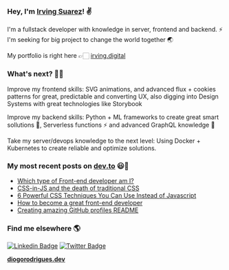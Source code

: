 ### Hey, I'm [Irving Suarez](https://irving.digital)! ✌

I'm a fullstack developer with knowledge in server, frontend and backend. ⚡️ I'm seeking for big project to change the world together 🌏 

My portfolio is right here 👉🏻 [irving.digital](https://irving.digital)

### What's next? 👨‍💻

Improve my frontend skills: SVG animations, and advanced flux  + cookies patterns for great, predictable and converting UX, also digging into Design Systems with great technologies like Storybook  <br />

Improve my backend skills: Python + ML frameworks to create great smart sollutions 🧠, Serverless functions ⚡️ and advanced GraphQL knowledge 🚀<br />

Take my server/devops knowledge to the next level: Using Docker + Kubernetes to create reliable and optimize solutions. 


### My most recent posts on [dev.to](https://dev.to/diogorodrigues) 😃🧾
<!-- BLOG-POST-LIST:START -->
- [Which type of Front-end developer am I?](https://dev.to/diogorodrigues/which-type-of-front-end-developer-am-i-2a56)
- [CSS-in-JS and the death of traditional CSS](https://dev.to/diogorodrigues/css-in-js-and-the-death-of-traditional-css-1cop)
- [6 Powerful CSS Techniques You Can Use Instead of Javascript](https://dev.to/diogorodrigues/6-powerful-css-techniques-you-can-use-instead-of-javascript-2f44)
- [How to become a great front-end developer](https://dev.to/diogorodrigues/how-to-become-a-great-front-end-developer-1fom)
- [Creating amazing GitHub profiles README](https://dev.to/diogorodrigues/creating-amazing-github-profiles-readme-5h31)
<!-- BLOG-POST-LIST:END -->

### Find me elsewhere 🌎

[![Linkedin Badge](https://img.shields.io/badge/-LinkedIn-blue?style=flat-square&logo=Linkedin&logoColor=white&link=https://www.linkedin.com/in/harshkumarkhatri/)](https://www.linkedin.com/in/diogorodrigues02/)  [![Twitter Badge](https://img.shields.io/badge/-Twitter-1ca0f1?style=flat-square&labelColor=1ca0f1&logo=twitter&logoColor=white&link=https://twitter.com/_diogorodrigues)](https://twitter.com/_diogorodrigues)


**[diogorodrigues.dev](https://www.diogorodrigues.dev/)**
